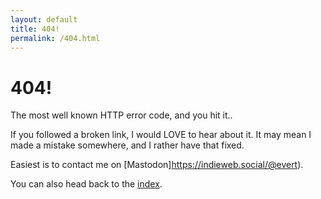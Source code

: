 ```yaml
---
layout: default
title: 404!
permalink: /404.html
---
```


404!
====

The most well known HTTP error code, and you hit it..


If you followed a broken link, I would LOVE to hear
about it. It may mean I made a mistake somewhere, and I rather have that fixed.

Easiest is to contact me on [Mastodon]https://indieweb.social/@evert).

You can also head back to the <a href="/">index</a>.
